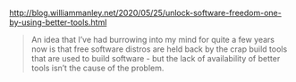 http://blog.williammanley.net/2020/05/25/unlock-software-freedom-one-by-using-better-tools.html

> An idea that I’ve had burrowing into my mind for quite a few years now is that free software distros are held back by the crap build tools that are used to build software - but the lack of availability of better tools isn’t the cause of the problem.